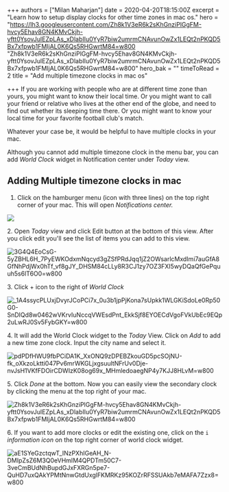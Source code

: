+++
authors = ["Milan Maharjan"]
date = 2020-04-20T18:15:00Z
excerpt = "Learn how to setup display clocks for other time zones in mac os."
hero = "https://lh3.googleusercontent.com/Zh8k1V3eR6k2sKhGnziPlGgFM-hvcy5Ehav8GN4KMvCkjh-yftt0YsovJulEZpLAs_xDlabIIu0YyR7biw2umrmCNAvunOwZx1LEQt2nPKQD5Bx7xfpwb1FMIjAL0K6Qs5RHGwrtM84=w800 \"Zh8k1V3eR6k2sKhGnziPlGgFM-hvcy5Ehav8GN4KMvCkjh-yftt0YsovJulEZpLAs_xDlabIIu0YyR7biw2umrmCNAvunOwZx1LEQt2nPKQD5Bx7xfpwb1FMIjAL0K6Qs5RHGwrtM84=w800"
hero_bak = ""
timeToRead = 2
title = "Add multiple timezone clocks in mac os"

+++
If you are working with people who are at different time zone than yours, you might want to know their local time. Or you might want to call your friend or relative who lives at the other end of the globe, and need to find out whether its sleeping time there. Or you might want to know your local time for your favorite football club's match.

Whatever your case be, it would be helpful to have multiple clocks in your mac.

Although you cannot add multiple timezone clock in the menu bar, you can add _World Clock_ widget in Notification center under _Today_ view.

## Adding Multiple timezone clocks in mac

1. Click on the hamburger menu (icon with three lines) on the top right corner of your mac. This will open _Notifications center._

![](https://lh3.googleusercontent.com/yWr-3xrobk_kP0ox3Hxl8i8QFuxa1D-dhflqjOBQErVIv5A0VB0otgTsifAPW8qfBiJ9sPj0c7CWTPsgXnJyRBa_0T2pMjg2r0cLzHn81255b_LcrT81S-6ca3Ka1ydwvHul6HArYSs=w800)

2\. Open _Today_ view and click Edit button at the bottom of this view. After you click edit you'll see the list of items you can add to this view.

![](https://lh3.googleusercontent.com/3G4Q4EoCsG-5yZBHL6H_7PyEWKOdxmNqcyd3gZSfPRdJqq1jZ2OWsarlcMxdImi7auGfA8GfNhPdjWx0hTf_vf8gJY_DHSM84cLLy8R3CJ1zy7OZ3FXI5wyDQaQfGePquuh5s6lT6O0=w800 "3G4Q4EoCsG-5yZBHL6H_7PyEWKOdxmNqcyd3gZSfPRdJqq1jZ2OWsarlcMxdImi7auGfA8GfNhPdjWx0hTf_vf8gJY_DHSM84cLLy8R3CJ1zy7OZ3FXI5wyDQaQfGePquuh5s6lT6O0=w800")

3\. Click + icon to the right of _World Clock_

![](https://lh3.googleusercontent.com/_1A4ssycPLUxjDvyrJCoPCi7x_0u3b1jpPjKona7sUpkk1WLGKiSdoLe0Rp50G0-SnDIQd8w0462wVKrvIuNccqVWEsdPnt_EkkSjf8EYOECdVgoFVkUbEc9EQp2uLwRJ0Sv5FybGKY=w800 "_1A4ssycPLUxjDvyrJCoPCi7x_0u3b1jpPjKona7sUpkk1WLGKiSdoLe0Rp50G0-SnDIQd8w0462wVKrvIuNccqVWEsdPnt_EkkSjf8EYOECdVgoFVkUbEc9EQp2uLwRJ0Sv5FybGKY=w800")

4\. It will add the World Clock widget to the _Today_ View. Click on _Add_ to add a new time zone clock. Input the city name and select it.

![](https://lh3.googleusercontent.com/pdPDfHWU9fbPCiDA1K_XxONQ9zDPEBZkouGD5pcSOjNU-fk_oXkzoLktti047Pv6mrWKGLjxgsuultNFrUv0Dje-nvJsH1VKfFDOirCDWIzK08og69x_MHmledoaegNP4y7KJJ8HLvM=w800 "pdPDfHWU9fbPCiDA1K_XxONQ9zDPEBZkouGD5pcSOjNU-fk_oXkzoLktti047Pv6mrWKGLjxgsuultNFrUv0Dje-nvJsH1VKfFDOirCDWIzK08og69x_MHmledoaegNP4y7KJJ8HLvM=w800")

5\. Click _Done_ at the bottom. Now you can easily view the secondary clock by clicking the menu at the top right of your mac.

![](https://lh3.googleusercontent.com/Zh8k1V3eR6k2sKhGnziPlGgFM-hvcy5Ehav8GN4KMvCkjh-yftt0YsovJulEZpLAs_xDlabIIu0YyR7biw2umrmCNAvunOwZx1LEQt2nPKQD5Bx7xfpwb1FMIjAL0K6Qs5RHGwrtM84=w800 "Zh8k1V3eR6k2sKhGnziPlGgFM-hvcy5Ehav8GN4KMvCkjh-yftt0YsovJulEZpLAs_xDlabIIu0YyR7biw2umrmCNAvunOwZx1LEQt2nPKQD5Bx7xfpwb1FMIjAL0K6Qs5RHGwrtM84=w800")

6\. If you want to add more clocks or edit the existing one, click on the `i` _information icon_ on the top right corner of world clock widget.

![](https://lh3.googleusercontent.com/aE1SYeGzctqwT_INzPXhIGeAH_N-DMIpZsZ6M3Q0eVHmIM4QPDTm50C7-3veCmBUdNhBupdGJxFXRGn5pe7-QuHD7uxQAkYPMtNnwGtdUxglFKMRKz95KOZrRFSSUAkb7eMAFA7Zzx8=w800 "aE1SYeGzctqwT_INzPXhIGeAH_N-DMIpZsZ6M3Q0eVHmIM4QPDTm50C7-3veCmBUdNhBupdGJxFXRGn5pe7-QuHD7uxQAkYPMtNnwGtdUxglFKMRKz95KOZrRFSSUAkb7eMAFA7Zzx8=w800")